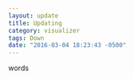 ```yaml
---
layout: update
title: Updating
category: visualizer
tags: Down
date: "2016-03-04 18:23:43 -0500"
---
```


words
